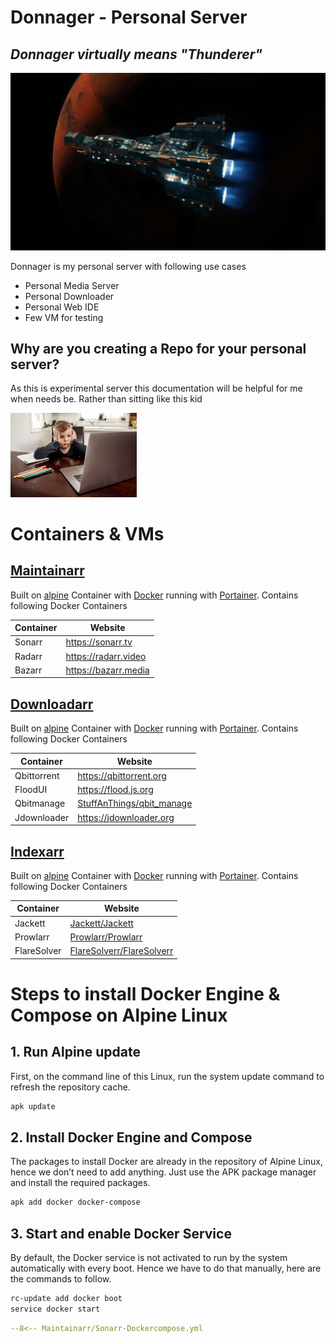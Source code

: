 # Donnager - Personal Server
## _Donnager virtually means "Thunderer"_

[![Donnager.jpg](media/Donnagermd.jpg)](https://expanse.fandom.com/wiki/Donnager)

Donnager is my personal server with following use cases

- Personal Media Server
- Personal Downloader
- Personal Web IDE
- Few VM for testing

## Why are you creating a Repo for your personal server?

As this is experimental server this documentation will be helpful for me when needs be. Rather than sitting like this kid

<img src="media/frustratedkid.webp"  width=40% height=40%>

# Containers & VMs
## [Maintainarr](Maintainarr/)
Built on [alpine](https://alpinelinux.org) Container with [Docker](https://www.docker.com/) running with [Portainer](https://www.portainer.io/). Contains following Docker Containers

| Container | Website |
| ------ | ------ |
| Sonarr | https://sonarr.tv |
| Radarr | https://radarr.video|
| Bazarr | https://bazarr.media|

## [Downloadarr](Downloadarr/)
Built on [alpine](https://alpinelinux.org/) Container with [Docker](https://www.docker.com/) running with [Portainer](https://www.portainer.io/). Contains following Docker Containers

| Container | Website |
| ------ | ------ |
| Qbittorrent | https://qbittorrent.org |
| FloodUI | https://flood.js.org|
| Qbitmanage | [StuffAnThings/qbit_manage](https://github.com/StuffAnThings/qbit_manage)|
| Jdownloader | https://jdownloader.org|

## [Indexarr](Indexarr/)
Built on [alpine](https://alpinelinux.org/) Container with [Docker](https://www.docker.com/) running with [Portainer](https://www.portainer.io/). Contains following Docker Containers

| Container | Website |
| ------ | ------ |
| Jackett | [Jackett/Jackett](https://github.com/Jackett/Jackett) |
| Prowlarr | [Prowlarr/Prowlarr](https://github.com/Prowlarr/Prowlarr)|
| FlareSolver | [FlareSolverr/FlareSolverr](https://github.com/FlareSolverr/FlareSolverr)|
  
# Steps to install Docker Engine & Compose on Alpine Linux

## 1. Run Alpine update  
First, on the command line of this Linux, run the system update command to refresh the repository cache.
```sh
apk update
```
## 2. Install Docker Engine and Compose
The packages to install Docker are already in the repository of Alpine Linux, hence we don’t need to add anything. Just use the APK package manager and install the required packages.
```sh
apk add docker docker-compose
```
## 3. Start and enable Docker Service
By default, the Docker service is not activated to run by the system automatically with every boot. Hence we have to do that manually, here are the commands to follow.
```sh
rc-update add docker boot
service docker start
```



```yaml
--8<-- Maintainarr/Sonarr-Dockercompose.yml
```